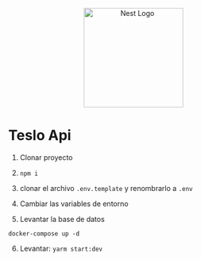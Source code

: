 <p align="center">
  <a href="http://nestjs.com/" target="blank"><img src="https://nestjs.com/img/logo-small.svg" width="200" alt="Nest Logo" /></a>
</p>

# Teslo Api

1. Clonar proyecto
2. ``` npm i ```
3. clonar  el archivo ``` .env.template ``` y renombrarlo a ``` .env ```
4. Cambiar las variables de entorno

5. Levantar la base de datos
```
docker-compose up -d
```
6. Levantar: ``` yarm start:dev ```

```
```